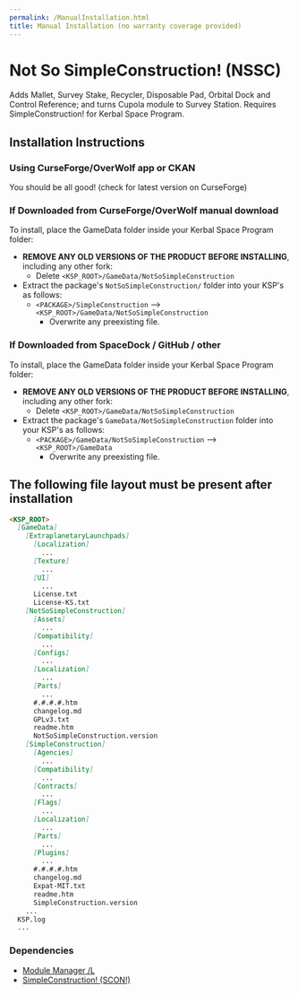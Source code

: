 ```yaml
---
permalink: /ManualInstallation.html
title: Manual Installation (no warranty coverage provided)
---
```


<!-- ManualInstallation.md v1.1.0.0
Not So SimpleConstruction! (NSSC)
created: 01 Oct 2019
updated: 02 Mar 2022 -->

<!-- based upon work by Lisias -->

# Not So SimpleConstruction! (NSSC)

Adds Mallet, Survey Stake, Recycler, Disposable Pad, Orbital Dock and Control Reference; and turns Cupola module to Survey Station. Requires SimpleConstruction! for Kerbal Space Program.

## Installation Instructions

### Using CurseForge/OverWolf app or CKAN

You should be all good! (check for latest version on CurseForge)

### If Downloaded from CurseForge/OverWolf manual download

To install, place the GameData folder inside your Kerbal Space Program folder:

* **REMOVE ANY OLD VERSIONS OF THE PRODUCT BEFORE INSTALLING**, including any other fork:
  * Delete `<KSP_ROOT>/GameData/NotSoSimpleConstruction`
* Extract the package's `NotSoSimpleConstruction/` folder into your KSP's as follows:
  * `<PACKAGE>/SimpleConstruction` --> `<KSP_ROOT>/GameData/NotSoSimpleConstruction`
    * Overwrite any preexisting file.

### If Downloaded from SpaceDock / GitHub / other

To install, place the GameData folder inside your Kerbal Space Program folder:

* **REMOVE ANY OLD VERSIONS OF THE PRODUCT BEFORE INSTALLING**, including any other fork:
  * Delete `<KSP_ROOT>/GameData/NotSoSimpleConstruction`
* Extract the package's `GameData/NotSoSimpleConstruction` folder into your KSP's as follows:
  * `<PACKAGE>/GameData/NotSoSimpleConstruction` --> `<KSP_ROOT>/GameData`
    * Overwrite any preexisting file.

## The following file layout must be present after installation

```markdown
<KSP_ROOT>
  [GameData]
    [ExtraplanetaryLaunchpads]
      [Localization]
        ...
      [Texture]
        ...
      [UI]
        ...
      License.txt
      License-KS.txt
    [NotSoSimpleConstruction]
      [Assets]
        ...
      [Compatibility]
        ...
      [Configs]
        ...
      [Localization]
        ...
      [Parts]
        ...
      #.#.#.#.htm
      changelog.md
      GPLv3.txt
      readme.htm
      NotSoSimpleConstruction.version
    [SimpleConstruction]
      [Agencies]
        ...
      [Compatibility]
        ...
      [Contracts]
        ...
      [Flags]
        ...
      [Localization]
        ...
      [Parts]
        ...
      [Plugins]
        ...
      #.#.#.#.htm
      changelog.md
      Expat-MIT.txt
      readme.htm
      SimpleConstruction.version
    ...
  KSP.log
  ...
```

### Dependencies

* [Module Manager /L][mm]
* [SimpleConstruction! (SCON!)][scon]

[scon]: https://forum.kerbalspaceprogram.com/index.php?/topic/191424-* "SimpleConstruction! (SCON!)"
[mm]: https://github.com/net-lisias-ksp/ModuleManager "Module Manager /L"
